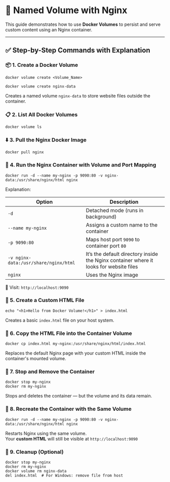 # 🐳 Named Volume with Nginx 

This guide demonstrates how to use **Docker Volumes** to persist and serve custom content using an Nginx container.

---

## ✅ Step-by-Step Commands with Explanation

### 📦 1. Create a Docker Volume

```
docker volume create <Volume_Name>
```

```
docker volume create nginx-data
```
Creates a named volume `nginx-data` to store website files outside the container.

### 📋 2. List All Docker Volumes

```
docker volume ls
```
### ⬇️ 3. Pull the Nginx Docker Image

```
docker pull nginx
```

### 🚀 4. Run the Nginx Container with Volume and Port Mapping
```
docker run -d --name my-nginx -p 9090:80 -v nginx-data:/usr/share/nginx/html nginx
```
Explanation:

| Option                                | Description                                  |
| ------------------------------------- | -------------------------------------------- |
| `-d`                                  | Detached mode (runs in background)           |
| `--name my-nginx`                     | Assigns a custom name to the container       |
| `-p 9090:80`                          | Maps host port `9090` to container port `80` |
| `-v nginx-data:/usr/share/nginx/html` | It’s the default directory inside the Nginx container where it looks for website files    |
| `nginx`                               | Uses the Nginx image                         |

🔗 Visit: `http://localhost:9090`

### 📝 5. Create a Custom HTML File

```
echo "<h1>Hello from Docker Volume!</h1>" > index.html
```

Creates a basic `index.html` file on your host system.

### 📁 6. Copy the HTML File into the Container Volume

```
docker cp index.html my-nginx:/usr/share/nginx/html/index.html
```

Replaces the default Nginx page with your custom HTML inside the container's mounted volume.

### 🛑 7. Stop and Remove the Container

```
docker stop my-nginx
docker rm my-nginx
```

Stops and deletes the container — but the volume and its data remain.

### 🔁 8. Recreate the Container with the Same Volume
```
docker run -d --name my-nginx -p 9090:80 -v nginx-data:/usr/share/nginx/html nginx
````

Restarts Nginx using the same volume.<br>
Your **custom HTML** will still be visible at `http://localhost:9090`

### 🧹 9. Cleanup (Optional)
```
docker stop my-nginx
docker rm my-nginx
docker volume rm nginx-data
del index.html  # For Windows: remove file from host
```